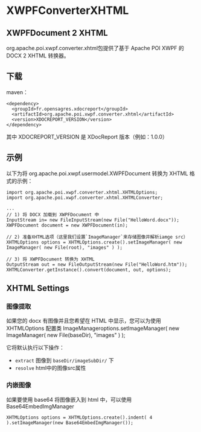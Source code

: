 # XWPFConverterXHTML

## XWPFDocument 2 XHTML

org.apache.poi.xwpf.converter.xhtml包提供了基于 Apache POI XWPF 的 DOCX 2 XHTML 转换器。

## 下载

maven：

```text
<dependency>
  <groupId>fr.opensagres.xdocreport</groupId>
  <artifactId>org.apache.poi.xwpf.converter.xhtml</artifactId>
  <version>XDOCREPORT_VERSION</version>
</dependency>
```

其中 XDOCREPORT\_VERSION 是 XDocReport 版本（例如：1.0.0）

## 示例

以下为将 org.apache.poi.xwpf.usermodel.XWPFDocument 转换为 XHTML 格式的示例：

```text
import org.apache.poi.xwpf.converter.xhtml.XHTMLOptions;
import org.apache.poi.xwpf.converter.xhtml.XHTMLConverter;

...
// 1) 将 DOCX 加载到 XWPFDocument 中
InputStream in= new FileInputStream(new File("HelloWord.docx"));
XWPFDocument document = new XWPFDocument(in);

// 2) 准备XHTML选项（这里我们设置`ImageManager`来存储图像并解析iamge src）
XHTMLOptions options = XHTMLOptions.create().setImageManager( new ImageManager( new File(root), "images" ) );

// 3) 将 XWPFDocument 转换为 XHTML
OutputStream out = new FileOutputStream(new File("HelloWord.htm"));
XHTMLConverter.getInstance().convert(document, out, options);
```

## XHTML Settings

### 图像提取

如果您的 docx 有图像并且您希望在 HTML 中显示，您可以为使用 XHTMLOptions 配置类 ImageManageroptions.setImageManager\( new ImageManager\( new File\(baseDir\), "images" \) \);

它将默认执行以下操作：

* `extract`  图像到 `baseDir/imageSubDir/` 下
* `resolve`  html中的图像src属性

### 内嵌图像

如果要使用 base64 将图像嵌入到 html 中，可以使用 Base64EmbedImgManager

```text
XHTMLOptions options = XHTMLOptions.create().indent( 4 ).setImageManager(new Base64EmbedImgManager());
```





